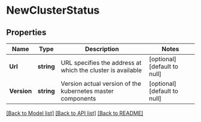 # NewClusterStatus

## Properties
Name | Type | Description | Notes
------------ | ------------- | ------------- | -------------
**Url** | **string** | URL specifies the address at which the cluster is available | [optional] [default to null]
**Version** | **string** | Version actual version of the kubernetes master components | [optional] [default to null]

[[Back to Model list]](../README.md#documentation-for-models) [[Back to API list]](../README.md#documentation-for-api-endpoints) [[Back to README]](../README.md)


